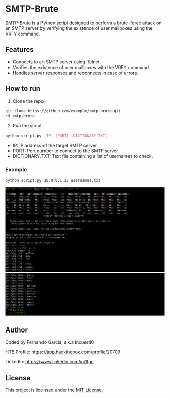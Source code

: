 # SMTP-Brute

SMTP-Brute is a Python script designed to perform a brute-force attack on an SMTP server by verifying the existence of user mailboxes using the VRFY command.

## Features

- Connects to an SMTP server using Telnet.
- Verifies the existence of user mailboxes with the VRFY command.
- Handles server responses and reconnects in case of errors.

## How to run
1. Clone the repo
```bash
git clone https://github.com/example/smtp-brute.git
cd smtp-brute
```

2. Run the script
```bash
python script.py [IP] [PORT] [DICTIONARY.TXT]
```
- IP: IP address of the target SMTP server.
- PORT: Port number to connect to the SMTP server.
- DICTIONARY.TXT: Text file containing a list of usernames to check.

### Example
```bash
python script.py 10.0.0.1 25 usernames.txt
```

![Alt text](./Screenshots/image.png)
![Alt text](./Screenshots/image-1.png)

## Author
Coded by Fernando García, a.k.a Incuerd0

HTB Profile: https://app.hackthebox.com/profile/20709

LinkedIn: https://www.linkedin.com/in/lfgc

## License
This project is licensed under the [MIT License](./LICENSE).
